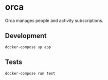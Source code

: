 # orca
Orca manages people and  activity subscriptions.

## Development

```
docker-compose up app
```

## Tests

```
docker-compose run test
```
